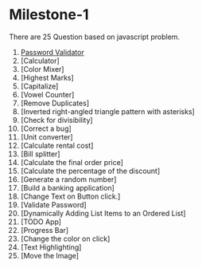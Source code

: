# Milestone-1
There are 25 Question based on javascript problem.
1. [Password Validator](www.google.com)
3. [Calculator]
4. [Color Mixer]
5. [Highest Marks]
6. [Capitalize]
7. [Vowel Counter]
8. [Remove Duplicates]
9. [Inverted right-angled triangle pattern with asterisks]
10. [Check for divisibility]
11. [Correct a bug]
12. [Unit converter]
13. [Calculate rental cost]
14. [Bill splitter]
15. [Calculate the final order price]
16. [Calculate the percentage of the discount]
17. [Generate a random number]
18. [Build a banking application]
19. [Change Text on Button click.]
20. [Validate Password]
21. [Dynamically Adding List Items to an Ordered List]
22. [TODO App]
23. [Progress Bar]
24. [Change the color on click]
25. [Text Highlighting]
26. [Move the Image]
